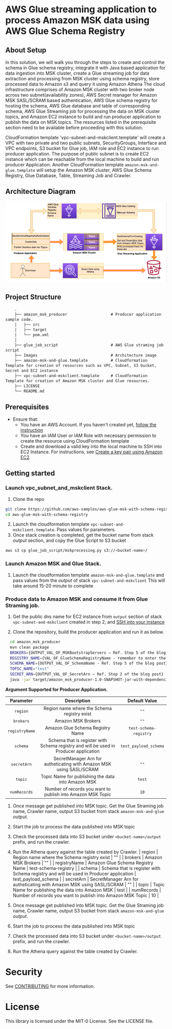 # AWS Glue streaming application to process Amazon MSK data using AWS Glue Schema Registry

## About Setup
In this solution, we will walk you through the steps to create and control the schema in Glue schema registry, integrate it with Java based application for data ingestion into MSK cluster, create a Glue streaming job for data extraction and processing from MSK cluster using schema registry, store processed data to Amazon s3 and query it using Amazon Athena 
The cloud infrastructure comprises of Amazon MSK cluster with two broker node across two subnet(availability zones), AWS Secret manager for Amazon MSK SASL/SCRAM based authentication, AWS Glue schema registry for hosting the schema, AWS Glue database and table of corresponding schema, AWS Glue Streaming job for processing the data on MSK cluster topics, and Amazon EC2 instance to build and run producer application to publish the data on MSK topics. The resources listed in the prerequisite section need to be available before proceeding with this solution.

CloudFormation template 'vpc-subnet-and-mskclient.template' will create a VPC with two private and two public subnets, SecurityGroups, Interface and VPC endpoints, S3 bucket for Glue job, IAM role and EC2 instance to run producer application. The purpose of public subnet is to create EC2 instance which can be reachable from the local machine to build and run producer Application. Another CloudFormation template `amazon-msk-and-glue.template` will setup the Amazon MSK cluster, AWS Glue Schema Registry, Glue Database, Table, Streaming Job and Crawler.

## Architecture Diagram
![Amazon MSK Processing the AWS Glue](/Images/Archtype.png) 
## Project Structure 
```
    .
    ├── amazon_msk_producer                   # Producer application sample code.
    |   ├── src
    |   ├── target    
    |   └── pom.xml
    |
    ├── glue_job_script                       # AWS Glue straming job script 
    ├── Images                                # Architecture image
    ├── amazon-msk-and-glue.template          # Cloudformation Template for creation of resources such as VPC, Subnet, S3 bucket, Secret and EC2 instance 
    ├── vpc-subnet-and-mskclient.template     # Cloudformation Template for creation of Amazon MSK cluster and Glue resources.
    ├── LICENSE
    └── README.md
```

## Prerequisites
- Ensure that:
    - You have an AWS Account. If you haven't created yet, [follow the instruction](https://aws.amazon.com/premiumsupport/knowledge-center/create-and-activate-aws-account/)
    - You have an IAM User or IAM Role with necessary permission to create the resource using CloudFormation template
    - Create and download a valid key into the local machine to SSH into EC2 Instance. For instructions, see [Create a key pair using Amazon EC2](https://docs.aws.amazon.com/AWSEC2/latest/UserGuide/ec2-key-pairs.html#having-ec2-create-your-key-pair). 

## Getting started
### Launch vpc_subnet_and_mskclient Stack. 
1. Clone the repo
  ```bash
  git clone https://github.com/aws-samples/aws-glue-msk-with-schema-registry.git
  cd aws-glue-msk-with-schema-registry
  ```
2. Launch the cloudformation template `vpc-subnet-and-mskclient.template`. Pass values for parameters. 
3. Once stack creation is completed, get the bucket name from stack *output* section, and copy the Glue Script to S3 bucket  
  ```bash
  aws s3 cp glue_job_script/mskprocessing.py s3://<bucket-name>/
  ``` 
### Launch Amazon MSK and Glue Stack. 
1. Launch the cloudformation template `amazon-msk-and-glue.template` and pass values from the *output* of stack `vpc-subnet-and-mskclient` This will take around 15-20 minute to complete 

### Produce data to Amazon MSK and consume it from Glue Straming job. 
1. Get the public dns name for EC2 instance from  `output` section of stack `vpc-subnet-and-mskclient` created in step 2, and [SSH into your instance](https://docs.aws.amazon.com/AWSEC2/latest/UserGuide/AccessingInstancesLinux.html)

2. Clone the repository, build the producer application and run it as below.

```bash
  cd amazon_msk_producer
  mvn clean package
  BROKERS={OUTPUT_VAL_OF_MSKBootstrapServers – Ref. Step 5 of the blog post}
  REGISTRY_NAME={VAL_OF_GlueSchemaRegistryName - remember to enter the name and not the ARN – Ref. Step 5 of the blog post}
  SCHEMA_NAME={OUTPUT_VAL_OF_SchemaName - Ref. Step 5 of the blog post}
  TOPIC_NAME="test"
  SECRET_ARN={OUTPUT_VAL_OF_SecretArn – Ref. Step 2 of the blog post}
  java -jar target/amazon_msk_producer-1.0-SNAPSHOT-jar-with-dependencies.jar -brokers $BROKERS -secretArn $SECRET_ARN -region us-east-1 -registryName $REGISTRY_NAME -schema $SCHEMA_NAME -topic $TOPIC_NAME -numRecords 10
```

**Argument Supported for Producer Application.**

  | Parameter | Description | Default Value |
  | :----------: | :-------------: | :---------------: |
  | `region` | Region name where the Schema registry exist | `""` |
  | `brokers` | Amazon MSK Brokers | `""` |
  | `registryName` | Amazon Glue Schema Registry Name | `test-schema-registry` |
  | `schema` | Schema that is register with Schema registry and will be used in Producer application  | `test_payload_schema` |
  | `secretArn` | SecretManager Arn for autheticating with Amazon MSK using SASL/SCRAM  | `""` |
  | `topic` | Topic Name for publishing the data into Amazon MSK | `test` |
  | `numRecords` | Number of records you want to publish into Amazon MSK Topic | `10` |

1. Once message get published into MSK topic. Get the Glue Straming job name, Crawler name, output S3 bucket from stack `amazon-msk-and-glue` *output*.
2. Start the job to process the data published into MSK topic
3. Check the processed data into S3 bucket under `<bucket-name>/output` prefix, and run the crawler.
4. Run the Athena query against the table created by Crawler.
  | region | Region name where the Schema registry exist | "" |
  | brokers | Amazon MSK Brokers | "" |
  | registryName | Amazon Glue Schema Registry Name | test-schema-registry |
  | schema | Schema that is register with Schema registry and will be used in Producer application  | test_payload_schema |
  | secretArn | SecretManager Arn for autheticating with Amazon MSK using SASL/SCRAM  | "" |
  | topic | Topic Name for publishing the data into Amazon MSK | test |
  | numRecords | Number of records you want to publish into Amazon MSK Topic | 10 |

3. Once message get published into MSK topic. Get the Glue Straming job name, Crawler name, output S3 bucket from stack `amazon-msk-and-glue` *output*.
4. Start the job to process the data published into MSK topic
 
5. Check the processed data into S3 bucket under `<bucket-name>/output` prefix, and run the crawler.
6. Run the Athena query against the table created by Crawler.

# Security
See [CONTRIBUTING](CONTRIBUTING.md#security-issue-notifications) for more information.
# License
This library is licensed under the MIT-0 License. See the LICENSE file.
